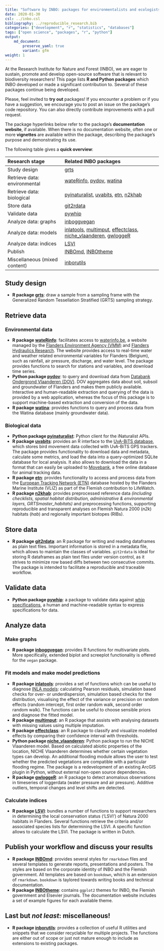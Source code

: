 ```yaml
---
title: "Software by INBO: packages for environmentalists and ecologists!"
date: 2020-01-30
csl: ../inbo.csl
bibliography: ../reproducible_research.bib
categories: ["development", "r", "statistics", "databases"]
tags: ["open science", "packages", "r", "python"]
output: 
    md_document:
        preserve_yaml: true
        variant: gfm
weight: 1
---
```


At the Research Institute for Nature and Forest (INBO), we are eager to
sustain, promote and develop open-source software that is relevant to
biodiversity researchers\! This page lists **R and Python packages**
which INBO developed or made a significant contribution to. Several of
these packages continue being developed.

Please, feel invited to **try out** packages\! If you encounter a
problem or if you have a suggestion, we encourage you to post an issue
on the package’s code repository. You can also directly contribute
improvements with a pull request.

The package hyperlinks below refer to the package’s **documentation
website**, if available. When there is no documentation website, often
one or more **vignettes** are available within the package, describing
the package’s purpose and demonstrating its use.

The following table gives a **quick
overview**:

| Research stage                | Related INBO packages                                                                                                                                                                                      |
| :---------------------------- | :--------------------------------------------------------------------------------------------------------------------------------------------------------------------------------------------------------- |
| Study design                  | [grts](https://github.com/ThierryO/grts)                                                                                                                                                                   |
| Retrieve data: environmental  | [wateRinfo](https://ropensci.github.io/wateRinfo/), [pydov](https://pydov.readthedocs.io/), [watina](https://inbo.github.io/watina)                                                                        |
| Retrieve data: biological     | [pyinaturalist](https://github.com/inbo/pyinaturalist), [uvabits](https://inbo.github.io/uvabits/), [etn](https://inbo.github.io/etn/), [n2khab](https://inbo.github.io/n2khab)                            |
| Store data                    | [git2rdata](https://inbo.github.io/git2rdata/)                                                                                                                                                             |
| Validate data                 | [pywhip](https://inbo.github.io/pywhip/)                                                                                                                                                |
| Analyze data: graphs          | [inboggvegan](https://github.com/inbo/inboggvegan)                                                                                                                                                         |
| Analyze data: models          | [inlatools](https://inlatools.netlify.com/), [multimput](https://github.com/inbo/multimput), [effectclass](https://effectclass.netlify.com), [niche\_vlaanderen](https://inbo.github.io/niche_vlaanderen/), [gwloggeR](https://dov-vlaanderen.github.io/groundwater-logger-validation/gwloggeR/docs/articles/gwloggeR.html)                    |
| Analyze data: indices         | [LSVI](https://github.com/inbo/LSVI)                                                                                                                                                                       |
| Publish                       | [INBOmd](https://inbomd.netlify.com/articles/introduction.html), [INBOtheme](https://inbo.github.io/INBOtheme/)                                                                                            |
| Miscellaneous (mixed content) | [inborutils](https://inbo.github.io/inborutils/)                                                                                                                                                           |

## Study design

  - **R package [grts](https://github.com/ThierryO/grts)**: draw a
    sample from a sampling frame with the Generalized Random
    Tessellation Stratified (GRTS) sampling strategy.

## Retrieve data

### Environmental data

  - **R package [wateRinfo](https://ropensci.github.io/wateRinfo/)**:
    facilitates access to [waterinfo.be](https://www.waterinfo.be/), a
    website managed by the [Flanders Environment Agency
    (VMM)](https://en.vmm.be/) and [Flanders Hydraulics
    Research](https://www.waterbouwkundiglaboratorium.be/). The website
    provides access to real-time water and weather related environmental
    variables for Flanders (Belgium), such as rainfall, air pressure,
    discharge, and water level. The package provides functions to search
    for stations and variables, and download time series.
  - **Python package [pydov](https://pydov.readthedocs.io/)**: to query
    and download data from [Databank Ondergrond Vlaanderen
    (DOV)](https://www.dov.vlaanderen.be/). DOV aggregates data about
    soil, subsoil and groundwater of Flanders and makes them publicly
    available. Interactive and human-readable extraction and querying of
    the data is provided by a web application, whereas the focus of this
    package is to support machine-based extraction and conversion of the
    data.
  - **R package [watina](https://inbo.github.io/watina)**: provides
    functions to query and process data from the Watina database (mainly
    groundwater data).

### Biological data

  - **Python package
    [pyinaturalist](https://github.com/inbo/pyinaturalist)**: Python
    client for the iNaturalist APIs.
  - **R package [uvabits](https://inbo.github.io/uvabits/)**: provides
    an R interface to the [UvA-BiTS database](http://www.uva-bits.nl/),
    which stores bird movement data collected with UvA-BiTS GPS
    trackers. The package provides functionality to download data and
    metadata, calculate some metrics, and load the data into a
    query-optimized SQLite database for local analysis. It also allows
    to download the data in a format that can easily be uploaded to
    [Movebank](https://www.movebank.org/), a free online database for
    animal tracking data.
  - **R package [etn](https://inbo.github.io/etn/)**: provides
    functionality to access and process data from the [European Tracking
    Network (ETN)](http://www.lifewatch.be/etn/) database hosted by the
    Flanders Marine Institute (VLIZ) as part of the Flemish contribution
    to LifeWatch.
  - **R package [n2khab](https://inbo.github.io/n2khab)**: provides
    preprocessed reference data *(including checklists, spatial habitat
    distribution, administrative & environmental layers,
    GRTSmaster\_habitats)* and preprocessing functions, supporting
    reproducible and transparent analyses on Flemish Natura 2000 (*n2k*)
    habitats (*hab*) and regionally important biotopes (RIBs).

## Store data

  - **R package [git2rdata](https://inbo.github.io/git2rdata/)**: an R
    package for writing and reading dataframes as plain text files.
    Important information is stored in a metadata file, which allows to
    maintain the classes of variables. `git2rdata` is ideal for storing
    R dataframes as plain text files under version control, as it
    strives to minimize row based diffs between two consecutive commits.
    The package is intended to facilitate a reproducible and traceable
    workflow.

## Validate data

  - **Python package [pywhip](https://inbo.github.io/pywhip/)**: a
    package to validate data against [whip
    specifications](https://github.com/inbo/whip), a human and
    machine-readable syntax to express specifications for data.

## Analyze data

### Make graphs

  - **R package [inboggvegan](https://github.com/inbo/inboggvegan)**:
    provides R functions for multivariate plots. More specifically,
    extended biplot and screeplot functionality is offered for the
    `vegan` package.

### Fit models and make model predictions

  - **R package [inlatools](https://inlatools.netlify.com/)**: provides
    a set of functions which can be useful to diagnose [INLA
    models](http://www.r-inla.org/): calculating Pearson residuals,
    simulation based checks for over- or underdispersion, simulation
    based checks for the distribution, visualising the effect of the
    variance or precision on random effects (random intercept, first
    order random walk, second order random walk). The functions can be
    useful to choose sensible priors and diagnose the fitted model.
  - **R package [multimput](https://github.com/inbo/multimput)**: an R
    package that assists with analysing datasets with missing values
    using multiple imputation.
  - **R package [effectclass](https://effectclass.netlify.com)**: an R
    package to classify and visualize modelled effects by comparing
    their confidence interval with thresholds.
  - **Python package
    [niche\_vlaanderen](https://inbo.github.io/niche_vlaanderen/)**:
    Python package to run the NICHE Vlaanderen model. Based on
    calculated abiotic properties of the location, NICHE Vlaanderen
    determines whether certain vegetation types can develop. An
    additional flooding module allows the user to test whether the
    predicted vegetations are compatible with a particular flooding
    regime. The package is a redevelopment of an existing ArcGIS plugin
    in Python, without external non-open source dependencies.
  - **R package [gwloggeR](https://dov-vlaanderen.github.io/groundwater-logger-validation/gwloggeR/docs/articles/gwloggeR.html)**: an R
    package to detect anomalous observations in timeseries of loggerdata (water pressure and air pressure). Additive outliers, temporal changes and level shifts are detected.


### Calculate indices

  - **R package [LSVI](https://github.com/inbo/LSVI)**: bundles a number
    of functions to support researchers in determining the local
    conservation status (‘LSVI’) of Natura 2000 habitats in Flanders.
    Several functions retrieve the criteria and/or associated species
    lists for determining the LSVI. A specific function allows to
    calculate the LSVI. The package is written in Dutch.

## Publish your workflow and discuss your results

  - **R package
    [INBOmd](https://inbomd.netlify.com/articles/introduction.html)**:
    provides several styles for `rmarkdown` files and several templates
    to generate reports, presentations and posters. The styles are based
    on the corporate identity of INBO and the Flemish government. All
    templates are based on `bookdown`, which is an extension of
    `rmarkdown`. `bookdown` is taylored towards writing books and
    technical documentation.
  - **R package [INBOtheme](https://inbo.github.io/INBOtheme/)**:
    contains `ggplot2` themes for INBO, the Flemish government and
    Elsevier journals. The documentation website includes a set of
    example figures for each available theme.

## Last but *not least*: miscellaneous\!

  - **R package [inborutils](https://inbo.github.io/inborutils/)**:
    provides a collection of useful R utilities and snippets that we
    consider recyclable for multiple projects. The functions are either
    out of scope or just not mature enough to include as extensions to
    existing packages.
